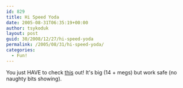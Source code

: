 ```yaml
---
id: 829
title: Hi Speed Yoda
date: 2005-08-31T06:35:19+00:00
author: tsykoduk
layout: post
guid: 30/2008/12/27/hi-speed-yoda
permalink: /2005/08/31/hi-speed-yoda/
categories:
  - Fun!
---
```

<p>You just <span class="caps">HAVE</span> to check <a href="http://homepage.hispeed.ch/molph/vids/yoda.mpg">this</a> out! It's big (14 + megs) but work safe (no naughty bits showing).</p>